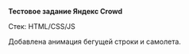 **Тестовое задание Яндекс Crowd** 

Стек: HTML/CSS/JS

Добавлена анимация бегущей строки и самолета.  
